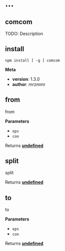 # ...

## comcom

TODO: Description

## install

    npm install [ -g ] comcom

**Meta**

-   **version**: 1.3.0
-   **author**: mrzmmr

## from

from

**Parameters**

-   `ops`  
-   `con`  

Returns **[undefined](https://developer.mozilla.org/en-US/docs/Web/JavaScript/Reference/Global_Objects/undefined)** 

## split

split

Returns **[undefined](https://developer.mozilla.org/en-US/docs/Web/JavaScript/Reference/Global_Objects/undefined)** 

## to

to

**Parameters**

-   `ops`  
-   `con`  

Returns **[undefined](https://developer.mozilla.org/en-US/docs/Web/JavaScript/Reference/Global_Objects/undefined)** 
